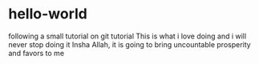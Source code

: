 # hello-world
following a small tutorial on git tutorial
This is what i love doing and i will never stop doing it Insha Allah, it is going to bring uncountable prosperity and favors to me
